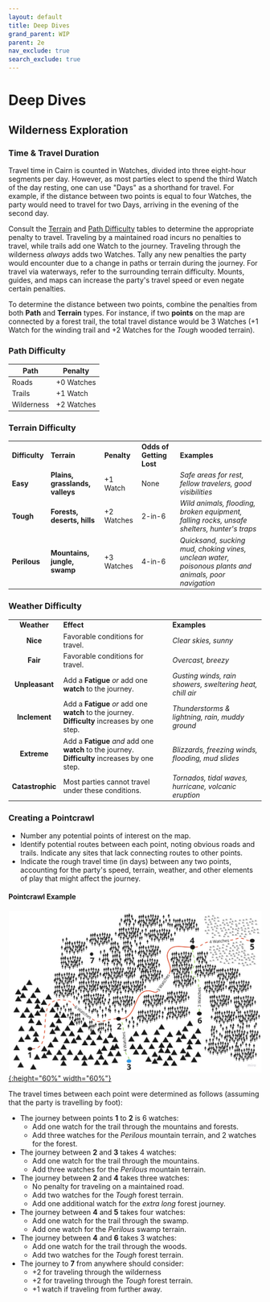 ```yaml
---
layout: default
title: Deep Dives
grand_parent: WIP
parent: 2e
nav_exclude: true
search_exclude: true
---
```


# Deep Dives

## Wilderness Exploration

### Time & Travel Duration

Travel time in Cairn is counted in Watches, divided into three eight-hour segments per day. However, as most parties elect to spend the third Watch of the day resting, one can use "Days" as a shorthand for travel. For example, if the distance between two points is equal to four Watches, the party would need to travel for two Days, arriving in the evening of the second day. 

Consult the [Terrain](#terrain-difficulty) and [Path Difficulty](#path-difficulty) tables to determine the appropriate penalty to travel. Traveling by a maintained road incurs no penalties to travel, while trails add one Watch to the journey. Traveling through the wilderness _always_ adds two Watches. Tally any new penalties the party would encounter due to a change in paths or terrain during the journey. For travel via waterways, refer to the surrounding terrain difficulty. Mounts, guides, and maps can increase the party's travel speed or even negate certain penalties. 

To determine the distance between two points, combine the penalties from both **Path** and **Terrain** types. For instance, if two **points** on the map are connected by a forest trail, the total travel distance would be 3 Watches (+1 Watch for the winding trail and +2 Watches for the _Tough_ wooded terrain).

### Path Difficulty

| **Path**   | **Penalty** |
| ---------- | ----------- |
| Roads      | +0 Watches  |
| Trails     | +1 Watch    |
| Wilderness | +2 Watches  |

### Terrain Difficulty

|                |                                 |             |                          |                                                                                                       |
| -------------- | ------------------------------- | ----------- | ------------------------ | ----------------------------------------------------------------------------------------------------- |
| **Difficulty** | **Terrain**                     | **Penalty** | **Odds of Getting Lost** | **Examples**                                                                                          |
| **Easy**       | **Plains, grasslands, valleys** | +1 Watch    | None                     | _Safe areas for rest, fellow travelers, good visibilities_                                            |
| **Tough**      | **Forests, deserts, hills**     | +2 Watches  | 2-in-6                   | _Wild animals, flooding, broken equipment, falling rocks, unsafe shelters, hunter's traps_            |
| **Perilous**   | **Mountains, jungle, swamp**    | +3 Watches  | 4-in-6                   | _Quicksand, sucking mud, choking vines, unclean water, poisonous plants and animals, poor navigation_ |

### Weather Difficulty

|                  |                                                                                                 |                                                           |
| :--------------: | ----------------------------------------------------------------------------------------------- | --------------------------------------------------------- |
|   **Weather**    | **Effect**                                                                                      | **Examples**                                              |
|     **Nice**     | Favorable conditions for travel.                                                                | _Clear skies, sunny_                                      |
|     **Fair**     | Favorable conditions for travel.                                                                | _Overcast, breezy_                                        |
|  **Unpleasant**  | Add a **Fatigue** _or_ add one **watch** to the journey.                                        | _Gusting winds, rain showers, sweltering heat, chill air_ |
|  **Inclement**   | Add a **Fatigue** _or_ add one **watch** to the journey. **Difficulty** increases by one step.  | _Thunderstorms & lightning, rain, muddy ground_           |
|   **Extreme**    | Add a **Fatigue** _and_ add one **watch** to the journey. **Difficulty** increases by one step. | _Blizzards, freezing winds, flooding, mud slides_         |
| **Catastrophic** | Most parties cannot travel under these conditions.                                              | _Tornados, tidal waves, hurricane, volcanic eruption_     |

### Creating a Pointcrawl

- Number any potential points of interest on the map.
- Identify potential routes between each point, noting obvious roads and trails. Indicate any sites that lack connecting routes to other points. 
- Indicate the rough travel time (in days) between any two points, accounting for the party's speed, terrain, weather, and other elements of play that might affect the journey. 

#### Pointcrawl Example

[![Alt text](/img/2e/pointcrawl_example.jpg "Click to embiggen"){:height="60%" width="60%"}](/img/2e/pointcrawl_example.jpg)

The travel times between each point were determined as follows (assuming that the party is travelling by foot):
- The journey between points **1** to **2** is 6 watches:  
  - Add one watch for the trail through the mountains and forests.
  - Add three watches for the _Perilous_ mountain terrain, and 2 watches for the forest.
- The journey between **2** and **3** takes 4 watches:
  - Add one watch for the trail through the mountains.
  - Add three watches for the _Perilous_ mountain terrain.
- The journey between **2** and **4** takes three watches:
  - No penalty for traveling on a maintained road.
  - Add two watches for the _Tough_ forest terrain.
  - Add one additional watch for the _extra long_ forest journey.
- The journey between **4** and **5** takes four watches: 
  - Add one watch for the trail through the swamp.
  - Add one watch for the _Perilous_ swamp terrain.
- The journey between **4** and **6** takes 3 watches:
  - Add one watch for the trail through the woods.
  - Add two watches for the _Tough_ forest terrain.
- The journey to **7** from anywhere should consider:
  -  +2 for traveling through the wilderness
  -  +2 for traveling through the _Tough_ forest terrain.
  -  +1 watch if traveling from further away.
